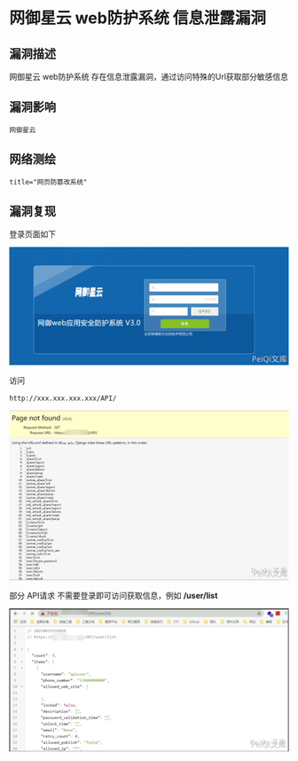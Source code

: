 # 网御星云 web防护系统 信息泄露漏洞

## 漏洞描述

网御星云 web防护系统 存在信息泄露漏洞，通过访问特殊的Url获取部分敏感信息

## 漏洞影响

```
网御星云
```

## 网络测绘

```
title="网页防篡改系统"
```

## 漏洞复现

登录页面如下



![image-20220209200743358](./images/202202092007654.png)



访问



```plain
http://xxx.xxx.xxx.xxx/API/
```



![image-20220209200809080](./images/202202092008160.png)

部分 API请求 不需要登录即可访问获取信息，例如 **/user/list**



![image-20220209200829973](./images/202202092008053.png)